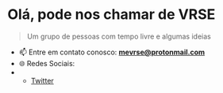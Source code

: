 # Olá, pode nos chamar de VRSE 
> Um grupo de pessoas com tempo livre e algumas ideias


- 📫 Entre em contato conosco: **mevrse@protonmail.com**
- 🌐 Redes Sociais:
- - [Twitter](https://x.com/me_vrse)
